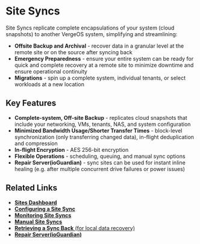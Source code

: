 # Site Syncs

Site Syncs replicate complete encapsulations of your system (cloud snapshots) to another VergeOS system, simplifying and streamlining:   

* **Offsite Backup and Archival** - recover data in a granular level at the remote site or on the source after syncing back 
* **Emergency Preparedness** - ensure your entire system can be ready for quick and complete recovery at a remote site to minimize downtime and ensure operational continuity  
* **Migrations** - spin up a complete system, individual tenants, or select workloads at a new location 

## Key Features
* **Complete-system, Off-site Backup** - replicates cloud snapshots that include your networking, VMs, tenants, NAS, and system configuration
* **Minimized Bandwidth Usage/Shorter Transfer Times** - block-level synchronization (only transferring changed data), in-flight deduplication and compression 
* **In-flight Encryption** - AES 256-bit encryption 
* **Flexible Operations** - scheduling, queuing, and manual sync options 
* **Repair Server(ioGuardian)** - sync sites can be used for instant inline healing (e.g. after multiple concurrent drive failures or power issues)


## Related Links

* [**Sites Dashboard**](/product-guide/system/sites-overview)
* [**Configuring a Site Sync**](/product-guide/backup-dr/sync-configuration)
* [**Monitoring Site Syncs**](/product-guide/backup-dr/monitoring-site-syncs)
* [**Manual Site Syncs**](/product-guide/backup-dr/manual-site-syncs)
* [**Retrieving a Sync Back** (for local data recovery)](/product-guide/backup-dr/sync-back)
* [**Repair Server(ioGuardian)**](/product-guide/backup-dr/sync-configuration)
